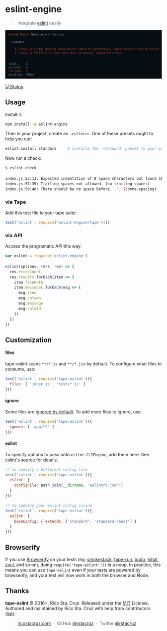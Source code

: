 # eslint-engine

> Integrate [eslint][] easily

![](https://raw.githubusercontent.com/rstacruz/tape-standard/gh-pages/screenshot.png)

[![Status](https://travis-ci.org/rstacruz/tape-eslint.svg?branch=master)](https://travis-ci.org/rstacruz/tape-eslint "See test builds")

[eslint]: http://eslint.org/

## Usage

Install it:

```sh
npm install -g eslint-engine
```

Then in your project, create an `.eslintrc`. One of these presets ought to help you out:

```sh
eslint-install standard     # installs the 'standard' preset to your project
```

Now run a check:

```sh
$ eslint-check

index.js:53:11: Expected indentation of 8 space characters but found 10. (indent)
index.js:57:39: Trailing spaces not allowed. (no-trailing-spaces)
index.js:59:48: There should be no space before ','. (comma-spacing)
```

### via Tape

Add this test file to your tape suite:

```js
test('eslint', require('eslint-engine/tape')())
```

### via API

Access the programatic API this way:

```js
var eslint = require('eslint-engine')

eslint(options, (err, res) => {
  res.errorCount
  res.results.forEach(item => {
    item.filePath
    item.messages.forEach(msg => {
      msg.line
      msg.column
      msg.message
      msg.ruleId
    })
  })
})
```

## Customization

#### files
tape-eslint scans `**/*.js` and `**/*.jsx` by default. To configure what files to consume, use:

```js
test('eslint', require('tape-eslint')({
  files: [ 'index.js', 'test/*.js' ]
}))
```

#### ignore
Some files are [ignored by default][ignores]. To add more files to ignore, use:

```js
test('eslint', require('tape-eslint')({
  ignore: [ 'app/**' ]
}))
```

#### eslint
To specify options to pass onto `eslint.CLIEngine`, add them here. See [eslint's source](https://github.com/eslint/eslint/blob/v1.10.3/lib/cli-engine.js#L47-L60) for details.

```js
// to specify a different config file
test('eslint', require('tape-eslint')({
  eslint: {
    configFile: path.join(__dirname, 'eslintrc.json')
  }
}))
```

```js
// to specify your eslint config inline
test('eslint', require('tape-eslint')({
  eslint: {
    baseConfig: { extends: ['standard', 'standard-react'] }
  }
}))
```

[ignores]: /eslint.js
[standard]: https://www.npmjs.com/package/standard
[tape]: https://github.com/substack/tape

## Browserify

If you use [Browserify] on your tests (eg: [smokestack], [tape-run], [budo], [hihat], [zuul], and so on), doing `require('tape-eslint')()` is a noop. In practice, this means you can use `tape-eslint` even if your tests are powered by browserify, and your test will now work in both the browser and Node.

[zuul]: https://www.npmjs.com/package/zuul
[tape-run]: https://www.npmjs.com/package/tape-run
[budo]: https://github.com/mattdesl/budo
[hihat]: https://www.npmjs.com/package/hihat
[smokestack]: https://www.npmjs.com/package/smokestack
[Browserify]: http://browserify.org/

## Thanks

**tape-eslint** © 2016+, Rico Sta. Cruz. Released under the [MIT] License.<br>
Authored and maintained by Rico Sta. Cruz with help from contributors ([list][contributors]).

> [ricostacruz.com](http://ricostacruz.com) &nbsp;&middot;&nbsp;
> GitHub [@rstacruz](https://github.com/rstacruz) &nbsp;&middot;&nbsp;
> Twitter [@rstacruz](https://twitter.com/rstacruz)

[MIT]: http://mit-license.org/
[contributors]: http://github.com/rstacruz/tape-eslint/contributors
